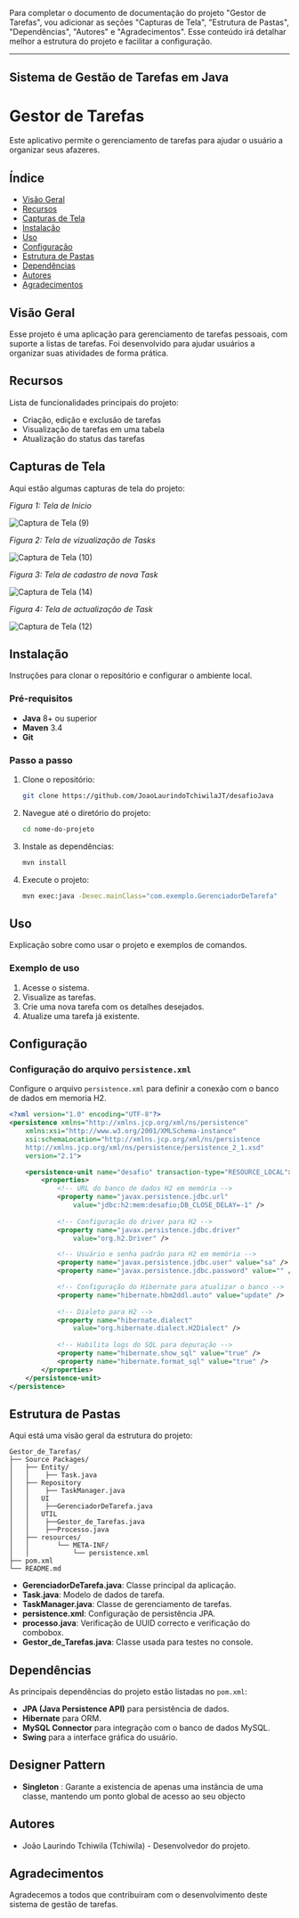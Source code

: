 Para completar o documento de documentação do projeto "Gestor de Tarefas", vou adicionar as seções "Capturas de Tela", "Estrutura de Pastas", "Dependências", "Autores" e "Agradecimentos". Esse conteúdo irá detalhar melhor a estrutura do projeto e facilitar a configuração.

---

## Sistema de Gestão de Tarefas em Java

# Gestor de Tarefas

Este aplicativo permite o gerenciamento de tarefas para ajudar o usuário a organizar seus afazeres.

## Índice

- [Visão Geral](#visão-geral)
- [Recursos](#recursos)
- [Capturas de Tela](#capturas-de-tela)
- [Instalação](#instalação)
- [Uso](#uso)
- [Configuração](#configuração)
- [Estrutura de Pastas](#estrutura-de-pastas)
- [Dependências](#dependências)
- [Autores](#autores)
- [Agradecimentos](#agradecimentos)

## Visão Geral

Esse projeto é uma aplicação para gerenciamento de tarefas pessoais, com suporte a listas de tarefas. Foi desenvolvido para ajudar usuários a organizar suas atividades de forma prática.

## Recursos

Lista de funcionalidades principais do projeto:

- Criação, edição e exclusão de tarefas
- Visualização de tarefas em uma tabela
- Atualização do status das tarefas

## Capturas de Tela

Aqui estão algumas capturas de tela do projeto:

*Figura 1: Tela de Inicio*

![Captura de Tela (9)](https://github.com/user-attachments/assets/c261c768-31d6-4930-900e-737ed44cfe07)

*Figura 2: Tela de vizualização de Tasks*

![Captura de Tela (10)](https://github.com/user-attachments/assets/08ce1c0b-209c-426c-ab89-aea98e69039f)

*Figura 3: Tela de cadastro de nova Task*

![Captura de Tela (14)](https://github.com/user-attachments/assets/780a8de1-998f-4ef2-9c27-376e4d619d38)

*Figura 4: Tela de actualização de Task*

![Captura de Tela (12)](https://github.com/user-attachments/assets/34114351-8069-46b9-811c-f2b650aaa0e6)


## Instalação

Instruções para clonar o repositório e configurar o ambiente local.

### Pré-requisitos

- **Java** 8+ ou superior
- **Maven** 3.4
- **Git**

### Passo a passo

1. Clone o repositório:

    ```bash
    git clone https://github.com/JoaoLaurindoTchiwilaJT/desafioJava
    ```

2. Navegue até o diretório do projeto:

    ```bash
    cd nome-do-projeto
    ```

3. Instale as dependências:

    ```bash
    mvn install
    ```

4. Execute o projeto:

    ```bash
    mvn exec:java -Dexec.mainClass="com.exemplo.GerenciadorDeTarefa"
    ```

## Uso

Explicação sobre como usar o projeto e exemplos de comandos.

### Exemplo de uso

1. Acesse o sistema.
2. Visualize as tarefas.
3. Crie uma nova tarefa com os detalhes desejados.
4. Atualize uma tarefa já existente.

## Configuração

### Configuração do arquivo `persistence.xml`

Configure o arquivo `persistence.xml` para definir a conexão com o banco de dados em memoria H2.

```xml
<?xml version="1.0" encoding="UTF-8"?>
<persistence xmlns="http://xmlns.jcp.org/xml/ns/persistence"
	xmlns:xsi="http://www.w3.org/2001/XMLSchema-instance"
	xsi:schemaLocation="http://xmlns.jcp.org/xml/ns/persistence
    http://xmlns.jcp.org/xml/ns/persistence/persistence_2_1.xsd"
	version="2.1">

	<persistence-unit name="desafio" transaction-type="RESOURCE_LOCAL">
		<properties>
			<!-- URL do banco de dados H2 em memória -->
			<property name="javax.persistence.jdbc.url" 
				value="jdbc:h2:mem:desafio;DB_CLOSE_DELAY=-1" />
				
			<!-- Configuração do driver para H2 -->
			<property name="javax.persistence.jdbc.driver" 
				value="org.h2.Driver" />

			<!-- Usuário e senha padrão para H2 em memória -->
			<property name="javax.persistence.jdbc.user" value="sa" />
			<property name="javax.persistence.jdbc.password" value="" />

			<!-- Configuração do Hibernate para atualizar o banco -->
			<property name="hibernate.hbm2ddl.auto" value="update" />
			
			<!-- Dialeto para H2 -->
			<property name="hibernate.dialect" 
				value="org.hibernate.dialect.H2Dialect" />
			
			<!-- Habilita logs do SQL para depuração -->
			<property name="hibernate.show_sql" value="true" />
			<property name="hibernate.format_sql" value="true" />
		</properties>
	</persistence-unit>
</persistence>

```

## Estrutura de Pastas

Aqui está uma visão geral da estrutura do projeto:

```plaintext
Gestor_de_Tarefas/
├── Source Packages/
│   ├── Entity/
│   │    ├── Task.java
│   ├── Repository
│   │    ├── TaskManager.java
│   │   UI 
│   │    ├──GerenciadorDeTarefa.java   
│   │   UTIL   
│   │    ├──Gestor_de_Tarefas.java  
│   │    ├──Processo.java
│   ├── resources/
│   │       └── META-INF/
│   │           └── persistence.xml
├── pom.xml
└── README.md
```

- **GerenciadorDeTarefa.java**: Classe principal da aplicação.
- **Task.java**: Modelo de dados de tarefa.
- **TaskManager.java**: Classe de gerenciamento de tarefas.
- **persistence.xml**: Configuração de persistência JPA.
- **processo.java**: Verificação de UUID correcto e verificação do combobox.
- **Gestor_de_Tarefas.java**: Classe usada para testes no console.

## Dependências

As principais dependências do projeto estão listadas no `pom.xml`:

- **JPA (Java Persistence API)** para persistência de dados.
- **Hibernate** para ORM.
- **MySQL Connector** para integração com o banco de dados MySQL.
- **Swing** para a interface gráfica do usuário.

## Designer Pattern

- **Singleton** : Garante a existencia de apenas uma instância de uma classe, mantendo um ponto global de acesso ao seu objecto
## Autores

- João Laurindo Tchiwila (Tchiwila) - Desenvolvedor do projeto.

## Agradecimentos

Agradecemos a todos que contribuíram com o desenvolvimento deste sistema de gestão de tarefas.

